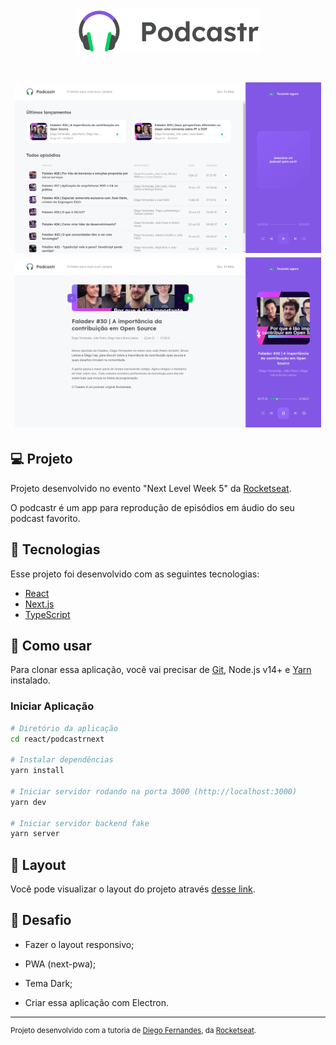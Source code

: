 <h1 align="center">
  <img alt="podcastr" title="podcastr" src=".github/logo.png" />
</h1>

<h1 align="center">
    <img alt="home" title="Home" src=".github/home.png" width="490px" />
    <img alt="episodes" title="Episodes" src=".github/episodes.png" width="490px" />
</h1>

## 💻 Projeto

Projeto desenvolvido no evento "Next Level Week 5" da [Rocketseat](https://rocketseat.com.br/).

O podcastr é um app para reprodução de episódios em áudio do seu podcast favorito.

## :rocket: Tecnologias

Esse projeto foi desenvolvido com as seguintes tecnologias:

- [React](https://pt-br.reactjs.org/)
- [Next.js](https://nextjs.org/)
- [TypeScript](https://www.typescriptlang.org/)

## 🔨 Como usar

Para clonar essa aplicação, você vai precisar de [Git](https://git-scm.com/), Node.js v14+ e [Yarn](https://yarnpkg.com/) instalado.

### Iniciar Aplicação

```bash
# Diretório da aplicação
cd react/podcastrnext

# Instalar dependências
yarn install

# Iniciar servidor rodando na porta 3000 (http://localhost:3000)
yarn dev

# Iniciar servidor backend fake
yarn server
```

## 🔖 Layout

Você pode visualizar o layout do projeto através [desse link](https://www.figma.com/file/UwFEntsHpHYJlHNQAQr4gA/Podcastr/duplicate).

## 🧠 Desafio

- Fazer o layout responsivo;

- PWA (next-pwa);

- Tema Dark;

- Criar essa aplicação com Electron.

---

<sup>Projeto desenvolvido com a tutoria de [Diego Fernandes](https://github.com/diego3g), da [Rocketseat](https://rocketseat.com.br/).</sup>
